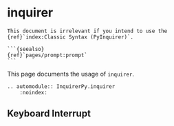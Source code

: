 # inquirer

````{attention}
This document is irrelevant if you intend to use the {ref}`index:Classic Syntax (PyInquirer)`.

```{seealso}
{ref}`pages/prompt:prompt`
```

````

This page documents the usage of `inquirer`.

```{eval-rst}
.. automodule:: InquirerPy.inquirer
    :noindex:
```

## Keyboard Interrupt
